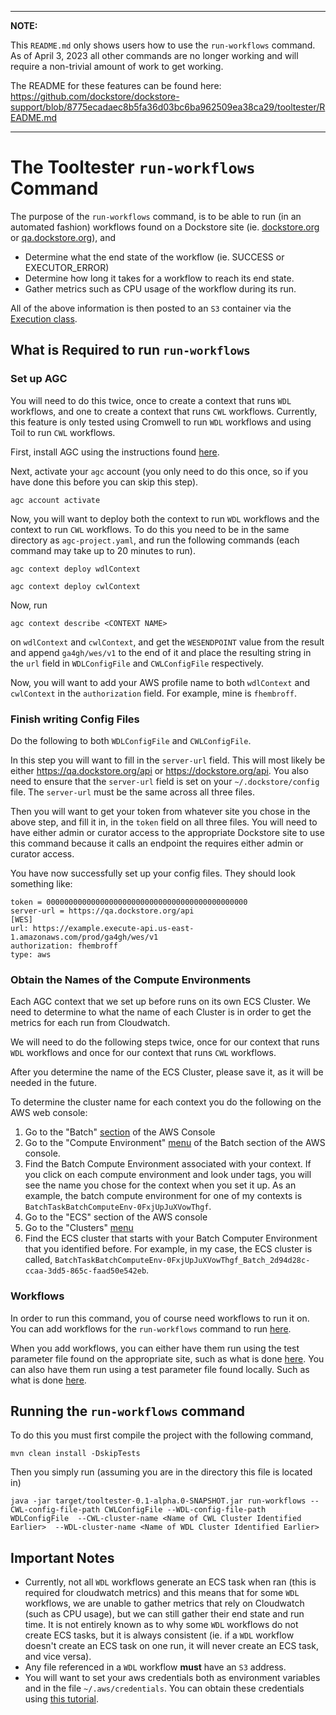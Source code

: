 
---
**NOTE:**

This `README.md` only shows users how to use the `run-workflows` command. As of April 3, 2023 all other 
commands are no longer working and will require a non-trivial amount of work to get working.

The README for these features can be found here: https://github.com/dockstore/dockstore-support/blob/8775ecadaec8b5fa36d03bc6ba962509ea38ca29/tooltester/README.md

---

# The Tooltester `run-workflows` Command

The purpose of the `run-workflows` command, is to be able to run (in an automated fashion) workflows found on a Dockstore site 
(ie. [dockstore.org](https://dockstore.org/) or [qa.dockstore.org](https://qa.dockstore.org/)), and 
- Determine what the end state of the workflow (ie. SUCCESS or EXECUTOR_ERROR)
- Determine how long it takes for a workflow to reach its end state.
- Gather metrics such as CPU usage of the workflow during its run.

All of the above information is then posted to an `S3` container via the [Execution class](https://github.com/dockstore/dockstore/blob/290bc2c68640e82a44bdb8fe58c8629814739dfa/dockstore-webservice/src/main/java/io/dockstore/webservice/core/metrics/Execution.java#L36-L127).

## What is Required to run `run-workflows`

### Set up AGC
You will need to do this twice, once to create a context that runs `WDL` workflows, and one to create a context that
runs `CWL` workflows. Currently, this feature is only tested using Cromwell to run `WDL` workflows and using
Toil to run `CWL` workflows.

First, install AGC using the instructions found [here](https://aws.github.io/amazon-genomics-cli/docs/getting-started/installation/).

Next, activate your `agc` account (you only need to do this once, so if you have done this before you can skip this step).
```
agc account activate
```

Now, you will want to deploy both the context to run `WDL` workflows and the context to run `CWL` workflows. To do this you
need to be in the same directory as `agc-project.yaml`, and run the following commands (each command may take up to 20 minutes to run).
```
agc context deploy wdlContext
```
```
agc context deploy cwlContext
```

Now, run 
```
agc context describe <CONTEXT NAME>
```
on `wdlContext` and `cwlContext`, and get the `WESENDPOINT` value from the result and append `ga4gh/wes/v1` to the end of it and place
the resulting string in the `url` field in `WDLConfigFile` and `CWLConfigFile` respectively.

Now, you will want to add your AWS profile name to both `wdlContext` and `cwlContext` in the `authorization` field. For example,
mine is `fhembroff`.

### Finish writing Config Files
Do the following to both `WDLConfigFile` and `CWLConfigFile`.

In this step you will want to fill in the `server-url` field. This will most likely be either https://qa.dockstore.org/api or https://dockstore.org/api.
You also need to ensure that the `server-url` field is set on your `~/.dockstore/config` file. The `server-url` must be the same across all three files.

Then you will want to get your token from whatever site you chose in the above step, and fill it in, in the `token` field on all three files.
You will need to have either admin or curator access to the appropriate Dockstore site to use this command because it calls
an endpoint the requires either admin or curator access.

You have now successfully set up your config files. They should look something like:
```
token = 000000000000000000000000000000000000000000000
server-url = https://qa.dockstore.org/api
[WES]
url: https://example.execute-api.us-east-1.amazonaws.com/prod/ga4gh/wes/v1
authorization: fhembroff
type: aws
```

### Obtain the Names of the Compute Environments
Each AGC context that we set up before runs on its own ECS Cluster. We need to determine to what the name of each Cluster is in order
to get the metrics for each run from Cloudwatch.

We will need to do the following steps twice, once for our context that runs `WDL` workflows and once for our context that runs `CWL` workflows.

After you determine the name of the ECS Cluster, please save it, as it will be needed in the future.

To determine the cluster name for each context you do the following on the AWS web console:

1. Go to the "Batch" [section](https://us-east-1.console.aws.amazon.com/batch) of the AWS Console
2. Go to the "Compute Environment" [menu](https://us-east-1.console.aws.amazon.com/batch/home?region=us-east-1#console-settings/compute-environments) of the Batch section of the AWS console.
3. Find the Batch Compute Environment associated with your context. If you click on each compute environment and look under tags, you will see the name you chose for the context when you set it up. As an example, the batch compute environment for one of my contexts is `BatchTaskBatchComputeEnv-0FxjUpJuXVowThgf`.
4. Go to the "ECS" section of the AWS console
5. Go to the "Clusters" [menu](https://us-east-1.console.aws.amazon.com/ecs/v2/clusters?region=us-east-1)
6. Find the ECS cluster that starts with your Batch Computer Environment that you identified before. For example, in my case, the ECS cluster is called, `BatchTaskBatchComputeEnv-0FxjUpJuXVowThgf_Batch_2d94d28c-ccaa-3dd5-865c-faad50e542eb`.

### Workflows
In order to run this command, you of course need workflows to run it on. You can add workflows for the `run-workflows` command to run [here](https://github.com/dockstore/dockstore-support/blob/8775ecadaec8b5fa36d03bc6ba962509ea38ca29/tooltester/src/main/java/io/dockstore/tooltester/runWorkflow/WorkflowList.java#L48-L55).

When you add workflows, you can either have them run using the test parameter file found on the appropriate site, such as what is done [here](https://github.com/dockstore/dockstore-support/blob/8775ecadaec8b5fa36d03bc6ba962509ea38ca29/tooltester/src/main/java/io/dockstore/tooltester/runWorkflow/WorkflowList.java#L49). 
You can also have them run using a test parameter file found locally. Such as what is done [here](https://github.com/dockstore/dockstore-support/blob/8775ecadaec8b5fa36d03bc6ba962509ea38ca29/tooltester/src/main/java/io/dockstore/tooltester/runWorkflow/WorkflowList.java#L48).

## Running the `run-workflows` command
To do this you must first compile the project with the following command,
```
mvn clean install -DskipTests
```

Then you simply run (assuming you are in the directory this file is located in)
```
java -jar target/tooltester-0.1-alpha.0-SNAPSHOT.jar run-workflows --CWL-config-file-path CWLConfigFile --WDL-config-file-path WDLConfigFile  --CWL-cluster-name <Name of CWL Cluster Identified Earlier>  --WDL-cluster-name <Name of WDL Cluster Identified Earlier>
```


## Important Notes
- Currently, not all `WDL` workflows generate an ECS task when ran (this is required for cloudwatch metrics) and this means 
that for some `WDL` workflows, we are unable to gather metrics that rely on Cloudwatch (such as CPU usage), but we can still gather their end state and run time. It is not entirely known as to why some `WDL` workflows do
not create ECS tasks, but it is always consistent (ie. if a `WDL` workflow doesn't create an ECS task on one run, it will never create an ECS task, and vice versa).
- Any file referenced in a `WDL` workflow **must** have an `S3` address.
- You will want to set your aws credentials both as environment variables and in the file `~/.aws/credentials`. You can obtain these credentials using [this tutorial](https://wiki.oicr.on.ca/display/DOC/Access+AWS+CLI+with+MFA).

